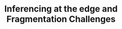 ---
categories:
- bkk19
description: As deep learning (DL) expands is application into ever more areas, DL
  at the edge has become an area of rapid innovation and has also become highly fragmented.
  This creates a challenge in the ecosystem for framework providers that want to take
  advantage of specialized hardware, and an equal challenge for SoC providers, or
  makers of DL accelerators that need to support various frameworks, customer innovations,
  device constraints, etc. This talk will explore what constitutes DL at the edge,
  it will highlight the recent trends in this area from runtimes and compilers, to
  model formats, and explore the challenges, and scalability needs of collaborative
  solutions.
image:
  featured: 'true'
  path: /assets/images/featured-images/bkk19/BKK19-402.png
session_attendee_num: '13'
session_id: BKK19-402
session_room: 'Keynote Room (World Ballroom BC) '
session_slot:
  end_time: '2019-04-04 09:25:00'
  start_time: '2019-04-04 08:30:00'
session_speakers:
- speaker_bio: Mark is Director Engineering in Qualcomm Technologies Inc (QTI) in
    the Machine Learning Group. Currently he is focused on Neural Processing Runtime
    for Qualcomm SoCs, AI Benchmarking, and also serves as an open source Trusted
    Advisor for the MLG group. He has represented QTI on the Linux Foundation board,
    served on the Dronecode board and Core Infrastructure Initiative steering committee,
    and as the TSC lead for Dronecode. Mark also contributed code to the PX4 Open
    Source Flight Stack (http://github.com/PX4/Firmware), and to the LLVMLinux project
    with associated patches for the Linux kernel. He also helps support the Dragonboard
    developer platforms and has been working in embedded software for over 25 years.
    Mark has a BASc in Systems Design Engineering from the University of Waterloo,
    and a MASc in Engineering Science from Simon Frazer University.
  speaker_company: ''
  speaker_image: /assets/images/speakers/bkk19/mark-charlebois.jpg
  speaker_location: ''
  speaker_name: Mark Charlebois
  speaker_position: Director, Engineering  Qualcomm Technologies Inc
  speaker_username: mark.charlebois
- speaker_bio: Mark Charlebois is a Director Engineering in QCT at Qualcomm Technologies
    Inc. (QTI), a subsidiary of Qualcomm, Inc. He has been developing software for
    Unix, Linux and embedded systems for more than 30 years. Mark has served as an
    open source strategist and evangelist, served on the boards of the Linux Foundation,
    and Drone Code, and on the Steering Committee of the Core Infrastructure Initiative.
    Mark also served a term as the Dronecode TSC Chair. Currently he works in the
    Machine Learning Group in QCT.
  speaker_company: Qualcomm Technologies Inc
  speaker_image: /assets/images/speakers/bkk19/mark-charlebois.jpg
  speaker_location: ''
  speaker_name: Mark Charlebois
  speaker_position: Director Engineering
  speaker_username: mcharleb1
session_track: Machine Learning/AI
tag: session
tags:
- Arm on Arm
- Data Center
title: Inferencing at the edge and Fragmentation Challenges
---